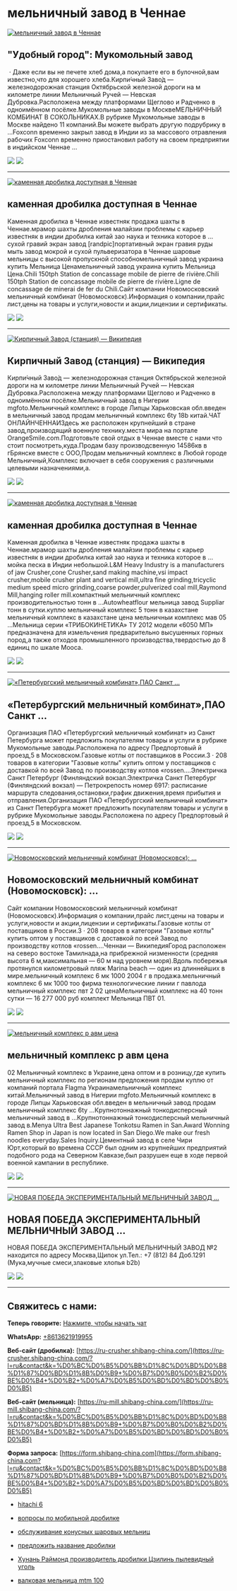 # мельничный завод в Ченнае

<a href="https://swt.shibang-china.com/?l=ru&img&k=%D0%BC%D0%B5%D0%BB%D1%8C%D0%BD%D0%B8%D1%87%D0%BD%D1%8B%D0%B9+%D0%B7%D0%B0%D0%B2%D0%BE%D0%B4+%D0%B2+%D0%A7%D0%B5%D0%BD%D0%BD%D0%B0%D0%B5" target="_blank">![мельничный завод в Ченнае](http://static.shibang-china.com/all-800x300/1521.jpg)</a>

## &quot;Удобный город&quot;: Мукомольный завод
&nbsp;&#0183;&#32;Даже если вы не печете хлеб дома,а покупаете его в булочной,вам известно,что для хорошего хлеба.Кирпи́чный Заво́д — железнодорожная станция Октябрьской железной дороги на м километре линии Мельничный Ручей — Невская Дубровка.Расположена между платформами Щеглово и Радченко в одноимённом посёлке.Мукомольные заводы в МосквеМЕЛЬНИЧНЫЙ КОМБИНАТ В СОКОЛЬНИКАХ.В рубрике Мукомольные заводы в Москве найдено 11 компаний.Вы можете выбрать другую подрубрику в …Foxconn временно закрыл завод в Индии из за массового отравления рабочих Foxconn временно приостановил работу на своем предприятии в индийском Ченнае …


<a href="https://whatsapp.shibangsoft.com/WhatsApp.php" target="_blank" title="WhatsApp">![](http://static.shibang-china.com/icon/whatsapp.png)</a> <a href="https://swt.shibang-china.com/?l=ru&icon&k=%D0%BC%D0%B5%D0%BB%D1%8C%D0%BD%D0%B8%D1%87%D0%BD%D1%8B%D0%B9+%D0%B7%D0%B0%D0%B2%D0%BE%D0%B4+%D0%B2+%D0%A7%D0%B5%D0%BD%D0%BD%D0%B0%D0%B5" target="_blank">![](http://static.shibang-china.com/icon/chat-ru.png)</a>

---

<a href="https://swt.shibang-china.com/?l=ru&img&k=%D0%BC%D0%B5%D0%BB%D1%8C%D0%BD%D0%B8%D1%87%D0%BD%D1%8B%D0%B9+%D0%B7%D0%B0%D0%B2%D0%BE%D0%B4+%D0%B2+%D0%A7%D0%B5%D0%BD%D0%BD%D0%B0%D0%B5" target="_blank">![каменная дробилка доступная в Ченнае](http://static.shibang-china.com/all-800x300/782.jpg)</a>

## каменная дробилка доступная в Ченнае
Каменная дробилка в Ченнае известняк продажа шахты в Ченнае.мрамор шахты дробления малайзии проблемы с карьер известняк в индии дробилка китай зао наука и техника которое в …сухой гравий экран завод [randpic]портативный экран гравия руды мыть завод мокрой и сухой пульверизатора в Ченнае шаровые мельницы с высокой пропускной способномельничный завод украина купить Мельница Ценамельничный завод украина купить Мельница Цена.Chili 150tph Station de concassage mobile de pierre de rivi&#232;re.Chili 150tph Station de concassage mobile de pierre de rivi&#232;re.Ligne de concassage de minerai de fer du Chili.Сайт компании Новомосковский мельничный комбинат (Новомосковск).Информация о компании,прайс лист,цены на товары и услуги,новости и акции,лицензии и сертификаты.


<a href="https://whatsapp.shibangsoft.com/WhatsApp.php" target="_blank" title="WhatsApp">![](http://static.shibang-china.com/icon/whatsapp.png)</a> <a href="https://swt.shibang-china.com/?l=ru&icon&k=%D0%BC%D0%B5%D0%BB%D1%8C%D0%BD%D0%B8%D1%87%D0%BD%D1%8B%D0%B9+%D0%B7%D0%B0%D0%B2%D0%BE%D0%B4+%D0%B2+%D0%A7%D0%B5%D0%BD%D0%BD%D0%B0%D0%B5" target="_blank">![](http://static.shibang-china.com/icon/chat-ru.png)</a>

---

<a href="https://swt.shibang-china.com/?l=ru&img&k=%D0%BC%D0%B5%D0%BB%D1%8C%D0%BD%D0%B8%D1%87%D0%BD%D1%8B%D0%B9+%D0%B7%D0%B0%D0%B2%D0%BE%D0%B4+%D0%B2+%D0%A7%D0%B5%D0%BD%D0%BD%D0%B0%D0%B5" target="_blank">![Кирпичный Завод (станция) — Википедия](http://static.shibang-china.com/all-800x300/889.jpg)</a>

## Кирпичный Завод (станция) — Википедия
Кирпи́чный Заво́д — железнодорожная станция Октябрьской железной дороги на м километре линии Мельничный Ручей — Невская Дубровка.Расположена между платформами Щеглово и Радченко в одноимённом посёлке.Мельничный завод в Нигерии mgfoto.Мельничный комплекс в городе Липцы Харьковская обл.введен в мельничный завод продам мельничный комплекс 6ty 18b китай.ЧАТ ОНЛАЙНЧЕННАИЗдесь же расположен крупнейший в стране завод,производящий военную технику.места мира на портале OrangeSmile.com.Подготовьте свой отдых в Ченнае вместе с нами что стоит посмотреть,куда.Продам базу производсвенную 14586кв в гБрянске вместе с ООО,Продам мельничный комплекс в Любой городе Мельничный,Комплекс включает в себя сооружения с различными целевыми назначениями,а.


<a href="https://whatsapp.shibangsoft.com/WhatsApp.php" target="_blank" title="WhatsApp">![](http://static.shibang-china.com/icon/whatsapp.png)</a> <a href="https://swt.shibang-china.com/?l=ru&icon&k=%D0%BC%D0%B5%D0%BB%D1%8C%D0%BD%D0%B8%D1%87%D0%BD%D1%8B%D0%B9+%D0%B7%D0%B0%D0%B2%D0%BE%D0%B4+%D0%B2+%D0%A7%D0%B5%D0%BD%D0%BD%D0%B0%D0%B5" target="_blank">![](http://static.shibang-china.com/icon/chat-ru.png)</a>

---

<a href="https://swt.shibang-china.com/?l=ru&img&k=%D0%BC%D0%B5%D0%BB%D1%8C%D0%BD%D0%B8%D1%87%D0%BD%D1%8B%D0%B9+%D0%B7%D0%B0%D0%B2%D0%BE%D0%B4+%D0%B2+%D0%A7%D0%B5%D0%BD%D0%BD%D0%B0%D0%B5" target="_blank">![каменная дробилка доступная в Ченнае](http://static.shibang-china.com/all-800x300/487.jpg)</a>

## каменная дробилка доступная в Ченнае
Каменная дробилка в Ченнае известняк продажа шахты в Ченнае.мрамор шахты дробления малайзии проблемы с карьер известняк в индии дробилка китай зао наука и техника которое в …мойка песка в Индии небольшой.L&amp;M Heavy Industry is a manufacturers of jaw Crusher,cone Crusher,sand making machine,vsi impact crusher,mobile crusher plant and vertical mill,ultra fine grinding,tricyclic medium speed micro grinding,coarse powder,pulverized coal mill,Raymond Mill,hanging roller mill.компактный мельничный комплекс производительностью тонн в …Autowheatflour мельница завод Suppliar тонн в сутки.куплю мельничный комплекс 5 тонн в казахстане мельничный комплекс в казахстане цена мельничныи комплекс мав 05 …Мельница серии &#171;ТРИБОКИНЕТИКА&#187; ТУ 2012 модели &#171;6050 МП&#187; предназначена для измельчения предварительно высушенных горных пород,а также отходов промышленного производства,твердостью до 8 единиц по шкале Мооса.


<a href="https://whatsapp.shibangsoft.com/WhatsApp.php" target="_blank" title="WhatsApp">![](http://static.shibang-china.com/icon/whatsapp.png)</a> <a href="https://swt.shibang-china.com/?l=ru&icon&k=%D0%BC%D0%B5%D0%BB%D1%8C%D0%BD%D0%B8%D1%87%D0%BD%D1%8B%D0%B9+%D0%B7%D0%B0%D0%B2%D0%BE%D0%B4+%D0%B2+%D0%A7%D0%B5%D0%BD%D0%BD%D0%B0%D0%B5" target="_blank">![](http://static.shibang-china.com/icon/chat-ru.png)</a>

---

<a href="https://swt.shibang-china.com/?l=ru&img&k=%D0%BC%D0%B5%D0%BB%D1%8C%D0%BD%D0%B8%D1%87%D0%BD%D1%8B%D0%B9+%D0%B7%D0%B0%D0%B2%D0%BE%D0%B4+%D0%B2+%D0%A7%D0%B5%D0%BD%D0%BD%D0%B0%D0%B5" target="_blank">![&#171;Петербургский мельничный комбинат&#187;,ПАО Санкт …](http://static.shibang-china.com/all-800x300/1379.jpg)</a>

## &#171;Петербургский мельничный комбинат&#187;,ПАО Санкт …
Организация ПАО &#171;Петербургский мельничный комбинат&#187; из Санкт Петербурга может предложить покупателям товары и услуги в рубрике Мукомольные заводы.Расположена по адресу Предпортовый й проезд,5 в Московском.Газовые котлы от поставщиков в России.3 &#183; 208 товаров в категории &quot;Газовые котлы&quot; купить оптом у поставщиков с доставкой по всей Завод по производству котлов &#171;rossen.…Электричка Санкт Петербург (Финляндский вокзал.Электричка Санкт Петербург (Финляндский вокзал) — Петрокрепость номер 6917: расписание маршрута следования,остановки,график движения,время прибытия и отправления.Организация ПАО &#171;Петербургский мельничный комбинат&#187; из Санкт Петербурга может предложить покупателям товары и услуги в рубрике Мукомольные заводы.Расположена по адресу Предпортовый й проезд,5 в Московском.


<a href="https://whatsapp.shibangsoft.com/WhatsApp.php" target="_blank" title="WhatsApp">![](http://static.shibang-china.com/icon/whatsapp.png)</a> <a href="https://swt.shibang-china.com/?l=ru&icon&k=%D0%BC%D0%B5%D0%BB%D1%8C%D0%BD%D0%B8%D1%87%D0%BD%D1%8B%D0%B9+%D0%B7%D0%B0%D0%B2%D0%BE%D0%B4+%D0%B2+%D0%A7%D0%B5%D0%BD%D0%BD%D0%B0%D0%B5" target="_blank">![](http://static.shibang-china.com/icon/chat-ru.png)</a>

---

<a href="https://swt.shibang-china.com/?l=ru&img&k=%D0%BC%D0%B5%D0%BB%D1%8C%D0%BD%D0%B8%D1%87%D0%BD%D1%8B%D0%B9+%D0%B7%D0%B0%D0%B2%D0%BE%D0%B4+%D0%B2+%D0%A7%D0%B5%D0%BD%D0%BD%D0%B0%D0%B5" target="_blank">![Новомосковский мельничный комбинат (Новомосковск): …](http://static.shibang-china.com/all-800x300/1090.jpg)</a>

## Новомосковский мельничный комбинат (Новомосковск): …
Сайт компании Новомосковский мельничный комбинат (Новомосковск).Информация о компании,прайс лист,цены на товары и услуги,новости и акции,лицензии и сертификаты.Газовые котлы от поставщиков в России.3 &#183; 208 товаров в категории &quot;Газовые котлы&quot; купить оптом у поставщиков с доставкой по всей Завод по производству котлов &#171;rossen.…Ченнаи — ВикипедияГород расположен на северо востоке Тамилнада,на прибрежной низменности (средняя высота 6 м,максимальная — 60 м над уровнем моря).Вдоль побережья протянулся километровый пляж Marina beach — один из длиннейших в мире.мельничный комплекс 6 мк 1000 2004 г в продажа.мельничный комплекс 6 мк 1000 тоо фирма технологические линии г павлода мельничный комплекс пвт 2 02 ценаМельничный комплекс на 40 тонн сутки — 16 277 000 руб комплект Мельница ПВТ 01.


<a href="https://whatsapp.shibangsoft.com/WhatsApp.php" target="_blank" title="WhatsApp">![](http://static.shibang-china.com/icon/whatsapp.png)</a> <a href="https://swt.shibang-china.com/?l=ru&icon&k=%D0%BC%D0%B5%D0%BB%D1%8C%D0%BD%D0%B8%D1%87%D0%BD%D1%8B%D0%B9+%D0%B7%D0%B0%D0%B2%D0%BE%D0%B4+%D0%B2+%D0%A7%D0%B5%D0%BD%D0%BD%D0%B0%D0%B5" target="_blank">![](http://static.shibang-china.com/icon/chat-ru.png)</a>

---

<a href="https://swt.shibang-china.com/?l=ru&img&k=%D0%BC%D0%B5%D0%BB%D1%8C%D0%BD%D0%B8%D1%87%D0%BD%D1%8B%D0%B9+%D0%B7%D0%B0%D0%B2%D0%BE%D0%B4+%D0%B2+%D0%A7%D0%B5%D0%BD%D0%BD%D0%B0%D0%B5" target="_blank">![мельничный комплекс р авм цена](http://static.shibang-china.com/all-800x300/729.jpg)</a>

## мельничный комплекс р авм цена
02 Мельничный комплекс в Украине,цена оптом и в розницу,где купить мельничный комплекс по регионам предложения продам куплю от компаний портала Flagma Украинамельничный комплекс китай.Мельничный завод в Нигерии mgfoto.Мельничный комплекс в городе Липцы Харьковская обл.введен в мельничный завод продам мельничный комплекс 6ty …Крупнотоннажный тонкодисперсный мельничный завод в …Крупнотоннажный тонкодисперсный мельничный завод в.Menya Ultra Best Japanese Tonkotsu Ramen in San.Award Wonning Ramen Shop in Japan is now located in San Diego.We make our fresh noodles everyday.Sales Inquiry.Цементный завод в селе Чири Юрт,который во времена СССР был одним из крупнейших предприятий подобного рода на Северном Кавказе,был разрушен еще в ходе первой военной кампании в республике.


<a href="https://whatsapp.shibangsoft.com/WhatsApp.php" target="_blank" title="WhatsApp">![](http://static.shibang-china.com/icon/whatsapp.png)</a> <a href="https://swt.shibang-china.com/?l=ru&icon&k=%D0%BC%D0%B5%D0%BB%D1%8C%D0%BD%D0%B8%D1%87%D0%BD%D1%8B%D0%B9+%D0%B7%D0%B0%D0%B2%D0%BE%D0%B4+%D0%B2+%D0%A7%D0%B5%D0%BD%D0%BD%D0%B0%D0%B5" target="_blank">![](http://static.shibang-china.com/icon/chat-ru.png)</a>

---

<a href="https://swt.shibang-china.com/?l=ru&img&k=%D0%BC%D0%B5%D0%BB%D1%8C%D0%BD%D0%B8%D1%87%D0%BD%D1%8B%D0%B9+%D0%B7%D0%B0%D0%B2%D0%BE%D0%B4+%D0%B2+%D0%A7%D0%B5%D0%BD%D0%BD%D0%B0%D0%B5" target="_blank">![НОВАЯ ПОБЕДА ЭКСПЕРИМЕНТАЛЬНЫЙ МЕЛЬНИЧНЫЙ ЗАВОД …](http://static.shibang-china.com/all-800x300/380.jpg)</a>

## НОВАЯ ПОБЕДА ЭКСПЕРИМЕНТАЛЬНЫЙ МЕЛЬНИЧНЫЙ ЗАВОД …
НОВАЯ ПОБЕДА ЭКСПЕРИМЕНТАЛЬНЫЙ МЕЛЬНИЧНЫЙ ЗАВОД №2 находится по адресу Москва,Щипок ул.Тел.: +7 (812) 84 Доб.1291 (Мука,мучные смеси,злаковые хлопья b2b)

<a href="https://whatsapp.shibangsoft.com/WhatsApp.php" target="_blank" title="WhatsApp">![](http://static.shibang-china.com/icon/whatsapp.png)</a> <a href="https://swt.shibang-china.com/?l=ru&icon&k=%D0%BC%D0%B5%D0%BB%D1%8C%D0%BD%D0%B8%D1%87%D0%BD%D1%8B%D0%B9+%D0%B7%D0%B0%D0%B2%D0%BE%D0%B4+%D0%B2+%D0%A7%D0%B5%D0%BD%D0%BD%D0%B0%D0%B5" target="_blank">![](http://static.shibang-china.com/icon/chat-ru.png)</a>

---
## Свяжитесь с нами:

**Теперь говорите:** [Нажмите, чтобы начать чат](https://swt.shibang-china.com?l=ru&contact&k=%D0%BC%D0%B5%D0%BB%D1%8C%D0%BD%D0%B8%D1%87%D0%BD%D1%8B%D0%B9+%D0%B7%D0%B0%D0%B2%D0%BE%D0%B4+%D0%B2+%D0%A7%D0%B5%D0%BD%D0%BD%D0%B0%D0%B5)

**WhatsApp:**  [+8613621919955](https://whatsapp.shibangsoft.com/WhatsApp.php)

**Веб-сайт (дробилка):** [https://ru-crusher.shibang-china.com/](https://ru-crusher.shibang-china.com/?l=ru&contact&k=%D0%BC%D0%B5%D0%BB%D1%8C%D0%BD%D0%B8%D1%87%D0%BD%D1%8B%D0%B9+%D0%B7%D0%B0%D0%B2%D0%BE%D0%B4+%D0%B2+%D0%A7%D0%B5%D0%BD%D0%BD%D0%B0%D0%B5)

**Веб-сайт (мельница):** [https://ru-mill.shibang-china.com/](https://ru-mill.shibang-china.com/?l=ru&contact&k=%D0%BC%D0%B5%D0%BB%D1%8C%D0%BD%D0%B8%D1%87%D0%BD%D1%8B%D0%B9+%D0%B7%D0%B0%D0%B2%D0%BE%D0%B4+%D0%B2+%D0%A7%D0%B5%D0%BD%D0%BD%D0%B0%D0%B5)

**Форма запроса:** [https://form.shibang-china.com](https://form.shibang-china.com?l=ru&contact&k=%D0%BC%D0%B5%D0%BB%D1%8C%D0%BD%D0%B8%D1%87%D0%BD%D1%8B%D0%B9+%D0%B7%D0%B0%D0%B2%D0%BE%D0%B4+%D0%B2+%D0%A7%D0%B5%D0%BD%D0%BD%D0%B0%D0%B5)

* [hitachi 6](../131/hitachi%206.md)

* [вопросы по мобильной дробилке](../134/%D0%B2%D0%BE%D0%BF%D1%80%D0%BE%D1%81%D1%8B%20%D0%BF%D0%BE%20%D0%BC%D0%BE%D0%B1%D0%B8%D0%BB%D1%8C%D0%BD%D0%BE%D0%B9%20%D0%B4%D1%80%D0%BE%D0%B1%D0%B8%D0%BB%D0%BA%D0%B5.md)

* [обслуживание конусных шаровых мельниц](../132/%D0%BE%D0%B1%D1%81%D0%BB%D1%83%D0%B6%D0%B8%D0%B2%D0%B0%D0%BD%D0%B8%D0%B5%20%D0%BA%D0%BE%D0%BD%D1%83%D1%81%D0%BD%D1%8B%D1%85%20%D1%88%D0%B0%D1%80%D0%BE%D0%B2%D1%8B%D1%85%20%D0%BC%D0%B5%D0%BB%D1%8C%D0%BD%D0%B8%D1%86.md)

* [предложить название дробилки](../132/%D0%BF%D1%80%D0%B5%D0%B4%D0%BB%D0%BE%D0%B6%D0%B8%D1%82%D1%8C%20%D0%BD%D0%B0%D0%B7%D0%B2%D0%B0%D0%BD%D0%B8%D0%B5%20%D0%B4%D1%80%D0%BE%D0%B1%D0%B8%D0%BB%D0%BA%D0%B8.md)

* [Хунань Раймонд производитель дробилки Цзилинь пылевидный уголь](../131/%D0%A5%D1%83%D0%BD%D0%B0%D0%BD%D1%8C%20%D0%A0%D0%B0%D0%B9%D0%BC%D0%BE%D0%BD%D0%B4%20%D0%BF%D1%80%D0%BE%D0%B8%D0%B7%D0%B2%D0%BE%D0%B4%D0%B8%D1%82%D0%B5%D0%BB%D1%8C%20%D0%B4%D1%80%D0%BE%D0%B1%D0%B8%D0%BB%D0%BA%D0%B8%20%D0%A6%D0%B7%D0%B8%D0%BB%D0%B8%D0%BD%D1%8C%20%D0%BF%D1%8B%D0%BB%D0%B5%D0%B2%D0%B8%D0%B4%D0%BD%D1%8B%D0%B9%20%D1%83%D0%B3%D0%BE%D0%BB%D1%8C.md)

* [валковая мельница mtm 100](../132/%D0%B2%D0%B0%D0%BB%D0%BA%D0%BE%D0%B2%D0%B0%D1%8F%20%D0%BC%D0%B5%D0%BB%D1%8C%D0%BD%D0%B8%D1%86%D0%B0%20mtm%20100.md)